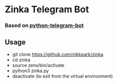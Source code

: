# Zinka Telegram Bot
### Based on [**python-telegram-bot**](https://github.com/python-telegram-bot/python-telegram-bot)


## Usage

* git clone https://github.com/nikkpark/zinka
* cd zinka
* source zenv/bin/activate
* python3 zinka.py
* deactivate (to exit from the virtual environment)
